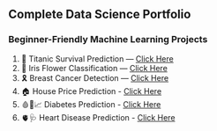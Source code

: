 ## Complete Data Science Portfolio

### Beginner-Friendly Machine Learning Projects
1. 🚢 Titanic Survival Prediction — [Click Here](https://github.com/reshmachandran480/data-science-projects-2025/blob/main/basic-ml-projects/Titanic%20Survival%20Prediction%20(Logistic%20Regression).ipynb)
2. 🌸 Iris Flower Classification — [Click Here](https://github.com/reshmachandran480/data-science-projects-2025/blob/main/basic-ml-projects/Iris%20Flower%20Classification.ipynb)
3. 🎗️ Breast Cancer Detection — [Click Here](https://github.com/reshmachandran480/data-science-projects-2025/blob/main/basic-ml-projects/Breast%20Cancer%20Detection.ipynb)
4. 🏠 House Price Prediction - [Click Here](https://github.com/reshmachandran480/data-science-projects-2025/blob/main/basic-ml-projects/House%20Price%20Prediction.ipynb)
5. 🩸💉📈 Diabetes Prediction - [Click Here](https://github.com/reshmachandran480/data-science-projects-2025/blob/main/basic-ml-projects/Diabetes%20Prediction.ipynb)
6. 🫀🩺 Heart Disease Prediction - [Click Here](https://github.com/reshmachandran480/data-science-projects-2025/blob/main/basic-ml-projects/Heart%20Disease%20Prediction%20.ipynb)
